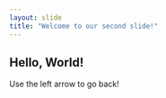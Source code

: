 ```yaml
---
layout: slide
title: "Welcome to our second slide!"
---
```

Hello, World!
---
Use the left arrow to go back!
